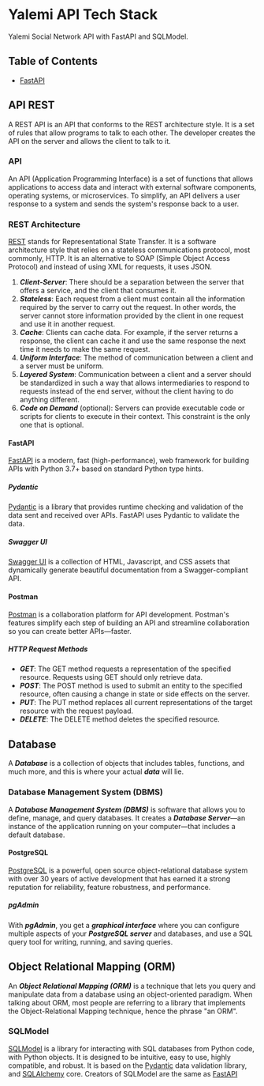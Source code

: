 # Yalemi API Tech Stack

Yalemi Social Network API with FastAPI and SQLModel.

## Table of Contents

- [FastAPI](#fastapi)

## API REST

A REST API is an API that conforms to the REST architecture style. It is a set of rules that allow programs to talk to each other. The developer creates the API on the server and allows the client to talk to it.

### API

An API (Application Programming Interface) is a set of functions that allows applications to access data and interact with external software components, operating systems, or microservices. To simplify, an API delivers a user response to a system and sends the system's response back to a user.

### REST Architecture

[REST](https://en.wikipedia.org/wiki/Representational_state_transfer) stands for Representational State Transfer. It is a software architecture style that relies on a stateless communications protocol, most commonly, HTTP. It is an alternative to SOAP (Simple Object Access Protocol) and instead of using XML for requests, it uses JSON.

1. ***Client-Server***: There should be a separation between the server that offers a service, and the client that consumes it.
2. ***Stateless***: Each request from a client must contain all the information required by the server to carry out the request. In other words, the server cannot store information provided by the client in one request and use it in another request.
3. ***Cache***: Clients can cache data. For example, if the server returns a response, the client can cache it and use the same response the next time it needs to make the same request.
4. ***Uniform Interface***: The method of communication between a client and a server must be uniform.
5. ***Layered System***: Communication between a client and a server should be standardized in such a way that allows intermediaries to respond to requests instead of the end server, without the client having to do anything different.
6. ***Code on Demand*** (optional): Servers can provide executable code or scripts for clients to execute in their context. This constraint is the only one that is optional.

#### FastAPI

[FastAPI](https://fastapi.tiangolo.com/) is a modern, fast (high-performance), web framework for building APIs with Python 3.7+ based on standard Python type hints.

##### Pydantic

[Pydantic](https://pydantic-docs.helpmanual.io/) is a library that provides runtime checking and validation of the data sent and received over APIs. FastAPI uses Pydantic to validate the data.

##### Swagger UI

[Swagger UI](https://swagger.io/tools/swagger-ui/) is a collection of HTML, Javascript, and CSS assets that dynamically generate beautiful documentation from a Swagger-compliant API.

#### Postman

[Postman](https://www.postman.com/) is a collaboration platform for API development. Postman's features simplify each step of building an API and streamline collaboration so you can create better APIs—faster.

##### HTTP Request Methods

- ***GET***: The GET method requests a representation of the specified resource. Requests using GET should only retrieve data.
- ***POST***: The POST method is used to submit an entity to the specified resource, often causing a change in state or side effects on the server.
- ***PUT***: The PUT method replaces all current representations of the target resource with the request payload.
- ***DELETE***: The DELETE method deletes the specified resource.

## Database

A ***Database*** is a collection of objects that includes tables, functions, and much more, and this is where your actual ***data*** will lie.

### Database Management System (DBMS)

A ***Database Management System (DBMS)*** is software that allows you to define, manage, and query databases. It creates a ***Database Server***—an instance of the application running on your computer—that includes a default database.

#### PostgreSQL

[PostgreSQL](https://www.postgresql.org/) is a powerful, open source object-relational database system with over 30 years of active development that has earned it a strong reputation for reliability, feature robustness, and performance.

##### pgAdmin

With ***pgAdmin***, you get a ***graphical interface*** where you can configure multiple aspects of your ***PostgreSQL server*** and databases, and use a SQL query tool for writing, running, and saving queries.

## Object Relational Mapping (ORM)

An ***Object Relational Mapping (ORM)*** is a technique that lets you query and manipulate data from a database using an object-oriented paradigm. When talking about ORM, most people are referring to a library that implements the Object-Relational Mapping technique, hence the phrase "an ORM".

### SQLModel

[SQLModel](https://sqlmodel.tiangolo.com/) is a library for interacting with SQL databases from Python code, with Python objects. It is designed to be intuitive, easy to use, highly compatible, and robust. It is based on the [Pydantic](https://pydantic-docs.helpmanual.io/) data validation library, and [SQLAlchemy](https://www.sqlalchemy.org/) core. Creators of SQLModel are the same as [FastAPI](https://fastapi.tiangolo.com/)
